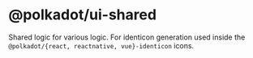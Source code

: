 # @polkadot/ui-shared

Shared logic for various logic. For identicon generation used inside the `@polkadot/{react, reactnative, vue}-identicon` icons.
